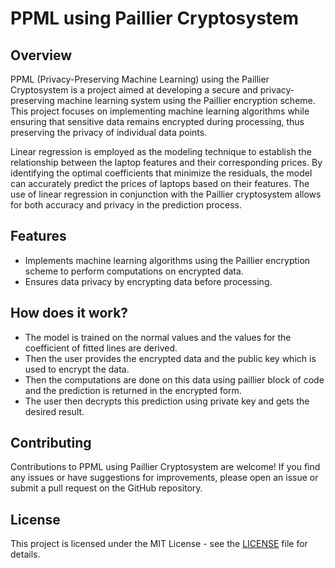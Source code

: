 # PPML using Paillier Cryptosystem

## Overview
PPML (Privacy-Preserving Machine Learning) using the Paillier Cryptosystem is a project aimed at developing a secure and privacy-preserving machine learning system using the Paillier encryption scheme. This project focuses on implementing machine learning algorithms while ensuring that sensitive data remains encrypted during processing, thus preserving the privacy of individual data points.

Linear regression is employed as the modeling technique to establish the relationship between the laptop features and their corresponding prices. By identifying the optimal coefficients that minimize the residuals, the model can accurately predict the prices of laptops based on their features. The use of linear regression in conjunction with the Paillier cryptosystem allows for both accuracy and privacy in the prediction process.

## Features
- Implements machine learning algorithms using the Paillier encryption scheme to perform computations on encrypted data.
- Ensures data privacy by encrypting data before processing.

## How does it work?
- The model is trained on the normal values and the values for the coefficient of fitted lines are derived.
- Then the user provides the encrypted data and the public key which is used to encrypt the data.
- Then the computations are done on this data using paillier block of code and the prediction is returned in the encrypted form.
- The user then decrypts this prediction using private key and gets the desired result.


## Contributing
Contributions to PPML using Paillier Cryptosystem are welcome! If you find any issues or have suggestions for improvements, please open an issue or submit a pull request on the GitHub repository.

## License
This project is licensed under the MIT License - see the [LICENSE](LICENSE) file for details.

